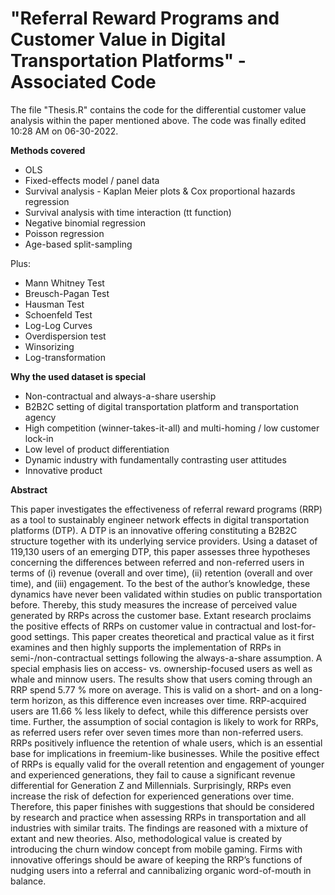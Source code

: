 # "Referral Reward Programs and Customer Value in Digital Transportation Platforms" - Associated Code

The file "Thesis.R" contains the code for the differential customer value analysis within the paper mentioned above. 
The code was finally edited 10:28 AM on 06-30-2022.

**Methods covered**
- OLS
- Fixed-effects model / panel data
- Survival analysis - Kaplan Meier plots & Cox proportional hazards regression
- Survival analysis with time interaction (tt function)
- Negative binomial regression
- Poisson regression
- Age-based split-sampling

Plus:
- Mann Whitney Test
- Breusch-Pagan Test
- Hausman Test
- Schoenfeld Test
- Log-Log Curves
- Overdispersion test
- Winsorizing
- Log-transformation

**Why the used dataset is special**
- Non-contractual and always-a-share usership
- B2B2C setting of digital transportation platform and transportation agency
- High competition (winner-takes-it-all) and multi-homing / low customer lock-in
- Low level of product differentiation
- Dynamic industry with fundamentally contrasting user attitudes
- Innovative product

**Abstract**

This paper investigates the effectiveness of referral reward programs (RRP) as a tool to sustainably engineer network effects in digital transportation platforms (DTP). A DTP is an innovative offering constituting a B2B2C structure together with its underlying service providers. Using a dataset of 119,130 users of an emerging DTP, this paper assesses three hypotheses concerning the differences between referred and non-referred users in terms of (i) revenue (overall and over time), (ii) retention (overall and over time), and (iii) engagement. To the best of the author’s knowledge, these dynamics have never been validated within studies on public transportation before. Thereby, this study measures the increase of perceived value generated by RRPs across the customer base. Extant research proclaims the positive effects of RRPs on customer value in contractual and lost-for-good settings. This paper creates theoretical and practical value as it first examines and then highly supports the implementation of RRPs in semi-/non-contractual settings following the always-a-share assumption. A special emphasis lies on access- vs. ownership-focused users as well as whale and minnow users. The results show that users coming through an RRP spend 5.77 % more on average. This is valid on a short- and on a long-term horizon, as this difference even increases over time. RRP-acquired users are 11.66 % less likely to defect, while this difference persists over time. Further, the assumption of social contagion is likely to work for RRPs, as referred users refer over seven times more than non-referred users. RRPs positively influence the retention of whale users, which is an essential base for implications in freemium-like businesses. While the positive effect of RRPs is equally valid for the overall retention and engagement of younger and experienced generations, they fail to cause a significant revenue differential for Generation Z and Millennials. Surprisingly, RRPs even increase the risk of defection for experienced generations over time. Therefore, this paper finishes with suggestions that should be considered by research and practice when assessing RRPs in transportation and all industries with similar traits. The findings are reasoned with a mixture of extant and new theories. Also, methodological value is created by introducing the churn window concept from mobile gaming. Firms with innovative offerings should be aware of keeping the RRP’s functions of nudging users into a referral and cannibalizing organic word-of-mouth in balance.

